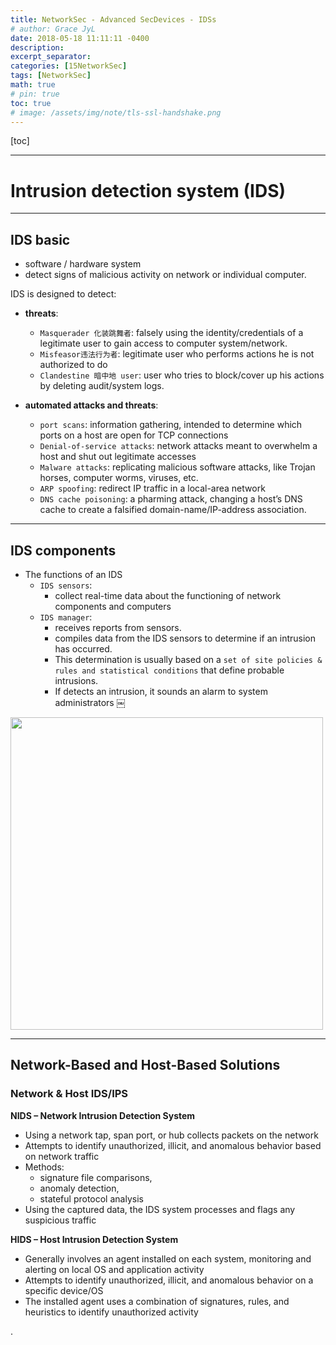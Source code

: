 ```yaml
---
title: NetworkSec - Advanced SecDevices - IDSs
# author: Grace JyL
date: 2018-05-18 11:11:11 -0400
description:
excerpt_separator:
categories: [15NetworkSec]
tags: [NetworkSec]
math: true
# pin: true
toc: true
# image: /assets/img/note/tls-ssl-handshake.png
---
```


[toc]

---


# Intrusion detection system (IDS)

---

## IDS basic
- software / hardware system
- detect signs of malicious activity on network or individual computer.

IDS is designed to detect:

- **threats**:
  - `Masquerader 化装跳舞者`: falsely using the identity/credentials of a legitimate user to gain access to computer system/network.
  - `Misfeasor违法行为者`: legitimate user who performs actions he is not authorized to do
  - `Clandestine 暗中地 user`: user who tries to block/cover up his actions by deleting audit/system logs.

- **automated attacks and threats**:
  - `port scans`: information gathering, intended to determine which ports on a host are open for TCP connections
  - `Denial-of-service attacks`: network attacks meant to overwhelm a host and shut out legitimate accesses
  - `Malware attacks`: replicating malicious software attacks, like Trojan horses, computer worms, viruses, etc.
  - `ARP spoofing`: redirect IP traffic in a local-area network
  - `DNS cache poisoning`: a pharming attack, changing a host’s DNS cache to create a falsified domain-name/IP-address association.


---

## IDS components

- The functions of an IDS
  - `IDS sensors`:
    - collect real-time data about the functioning of network components and computers  
  - `IDS manager`:
    - receives reports from sensors.
    - compiles data from the IDS sensors to determine if an intrusion has occurred.
    - This determination is usually based on a `set of site policies & rules and statistical conditions` that define probable intrusions.
    - If detects an intrusion, it sounds an alarm to system administrators
￼
<img src="https://i.imgur.com/w74HeLJ.png" width="500">

---

## Network-Based and Host-Based Solutions 

### Network & Host IDS/IPS

**NIDS – Network Intrusion Detection System**
- Using a network tap, span port, or hub collects packets on the network
- Attempts to identify unauthorized, illicit, and anomalous behavior based on network traffic
- Methods:
  - signature file comparisons,
  - anomaly detection,
  - stateful protocol analysis
- Using the captured data, the IDS system processes and flags any suspicious traffic

**HIDS – Host Intrusion Detection System**
- Generally involves an agent installed on each system, monitoring and alerting on local OS and application activity
- Attempts to identify unauthorized, illicit, and anomalous behavior on a specific device/OS
- The installed agent uses a combination of signatures, rules, and heuristics to identify unauthorized activity


















.
